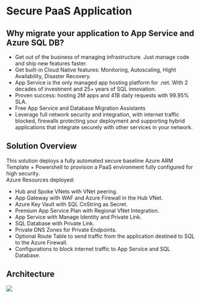 # Secure PaaS Application
## Why migrate your application to App Service and Azure SQL DB?
* Get out of the business of managing infrastructure. Just manage code and ship new features faster.
* Get built-in Cloud Native features: Monitoring, Autoscaling, Hight Availability, Disaster Recovery.
* App Service is the only managed app hosting platform for .net. With 2 decades of investment and 25+ years of SQL innovation.
* Proven success: hosting 2M apps and 41B daily requests with 99.95% SLA.
* Free App Service and Database Migration Assistants
* Leverage full network security and integration, with internet traffic blocked, firewalls protecting your deployment and supporting hybrid applications that integrate securely with other services in your network.

 ## Solution Overview
 This solution deploys a fully automated secure baseline Azure ARM Template + Powershell to provision a PaaS environment fully configured for high security.  
 Azure Resources deployed:
 * Hub and Spoke VNets with VNet peering.
 * App Gateway with WAF and Azure Firewall in the Hub VNet.
 * Azure Key Vault with SQL CnString as Secret.
 * Premium App Service Plan with Regional VNet Integration.
 * App Service with Manage Identity and Private Link.
 * SQL Database with Private Link.
 * Private DNS Zones for Private Endpoints.
 * Optional Route Table to send traffic from the application destined to SQL to the Azure Firewall.
 * Configurations to block internet traffic to App Service and SQL Database.

## Architecture
<img src="https://storagegomez.blob.core.windows.net/public/images/SecureApp_POC.png"/>

